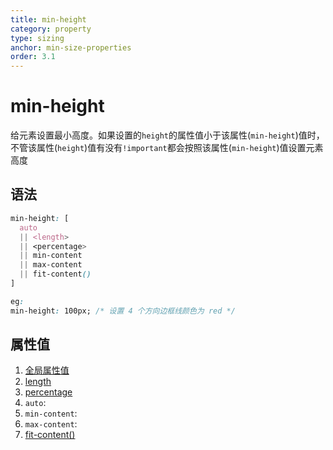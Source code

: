 ```yaml
---
title: min-height
category: property
type: sizing
anchor: min-size-properties
order: 3.1
---
```


# min-height

给元素设置最小高度。如果设置的`height`的属性值小于该属性(`min-height`)值时，不管该属性(`height`)值有没有`!important`都会按照该属性(`min-height`)值设置元素高度

## 语法

```css
min-height: [
  auto
  || <length>
  || <percentage>
  || min-content
  || max-content
  || fit-content()
]

eg:
min-height: 100px; /* 设置 4 个方向边框线颜色为 red */
```

## 属性值

1. [全局属性值](/front-end/CSS/values#anchor-值类型)
1. [length](/front-end/CSS/values#anchor-值类型)
1. [percentage](/front-end/CSS/values#anchor-值类型)
1. `auto`:
1. `min-content`:
1. `max-content`:
1. [fit-content()](/front-end/CSS/function/sizing/fit-content)
